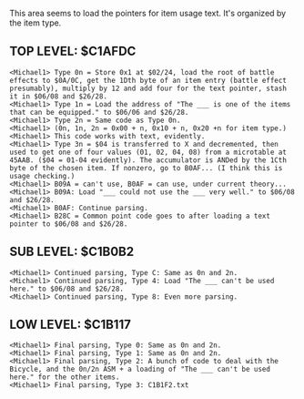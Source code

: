 This area seems to load the pointers for item usage text. It's organized by the item type.

## TOP LEVEL: $C1AFDC

    <Michael1> Type 0n = Store 0x1 at $02/24, load the root of battle effects to $0A/0C, get the 1Dth byte of an item entry (battle effect presumably), multiply by 12 and add four for the text pointer, stash it in $06/08 and $26/28.
    <Michael1> Type 1n = Load the address of "The ___ is one of the items that can be equipped." to $06/06 and $26/28.
    <Michael1> Type 2n = Same code as Type 0n.
    <Michael1> (0n, 1n, 2n = 0x00 + n, 0x10 + n, 0x20 +n for item type.)
    <Michael1> This code works with text, evidently.
    <Michael1> Type 3n = $04 is transferred to X and decremented, then used to get one of four values (01, 02, 04, 08) from a microtable at 45AAB. ($04 = 01-04 evidently). The accumulator is ANDed by the 1Cth byte of the chosen item. If nonzero, go to B0AF... (I think this is usage checking.)
    <Michael1> B09A = can't use, B0AF = can use, under current theory...
    <Michael1> B09A: Load "___ could not use the ___ very well." to $06/08 and $26/28.
    <Michael1> B0AF: Continue parsing.
    <Michael1> B28C = Common point code goes to after loading a text pointer to $06/08 and $26/28.

## SUB LEVEL: $C1B0B2

    <Michael1> Continued parsing, Type C: Same as 0n and 2n.
    <Michael1> Continued parsing, Type 4: Load "The ___ can't be used here." to $06/08 and $26/28.
    <Michael1> Continued parsing, Type 8: Even more parsing.

## LOW LEVEL: $C1B117

    <Michael1> Final parsing, Type 0: Same as 0n and 2n.
    <Michael1> Final parsing, Type 1: Same as 0n and 2n.
    <Michael1> Final parsing, Type 2: A bunch of code to deal with the Bicycle, and the 0n/2n ASM + a loading of "The ___ can't be used here." for the other items.
    <Michael1> Final parsing, Type 3: C1B1F2.txt